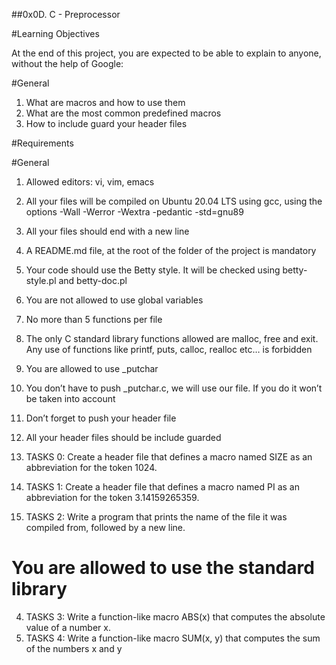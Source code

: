 ##0x0D. C - Preprocessor

#Learning Objectives

At the end of this project, you are expected to be able to explain to anyone, without the help of Google:

#General

1. What are macros and how to use them
2. What are the most common predefined macros
3. How to include guard your header files

#Requirements

#General

1. Allowed editors: vi, vim, emacs
2. All your files will be compiled on Ubuntu 20.04 LTS using gcc, using the options -Wall -Werror -Wextra -pedantic -std=gnu89
3. All your files should end with a new line
4. A README.md file, at the root of the folder of the project is mandatory
5. Your code should use the Betty style. It will be checked using betty-style.pl and betty-doc.pl
6. You are not allowed to use global variables
7. No more than 5 functions per file
8. The only C standard library functions allowed are malloc, free and exit. Any use of functions like printf, puts, calloc, realloc etc… is forbidden
9. You are allowed to use _putchar
10. You don’t have to push _putchar.c, we will use our file. If you do it won’t be taken into account
11. Don’t forget to push your header file
12. All your header files should be include guarded

1. TASKS 0: Create a header file that defines a macro named SIZE as an abbreviation for the token 1024.
2. TASKS 1: Create a header file that defines a macro named PI as an abbreviation for the token 3.14159265359.
3. TASKS 2: Write a program that prints the name of the file it was compiled from, followed by a new line.
# You are allowed to use the standard library
4. TASKS 3: Write a function-like macro ABS(x) that computes the absolute value of a number x.
5. TASKS 4: Write a function-like macro SUM(x, y) that computes the sum of the numbers x and y


